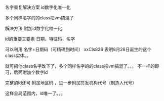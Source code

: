 名字重复解决方案   id数字化唯一化


多个同样名字的的class把vm搞混了


 解决方法 附加id数字化唯一化

id的重要三要素 日期，特征码，名字

可以利用 名字+日期码（可精确到时间）    xxCls826 表明8月26日诞生的这个class实体。。

就可把他class名字改下了，多个同样名字的的class把vm搞混了。。。  不一样的即可，后面附加个数字id

完整的id还可 附加地区码 ，进一步附加签发机构代号（制造人代号）

这样全局范围内，id唯一了。。。